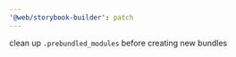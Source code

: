 ```yaml
---
'@web/storybook-builder': patch
---
```


clean up `.prebundled_modules` before creating new bundles
